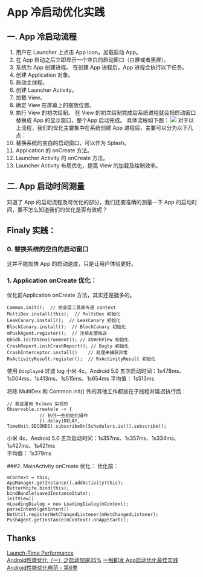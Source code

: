 # App 冷启动优化实践
## 一. App 冷启动流程
1. 用户在 Launcher 上点击 App Icon，加载启动 App。
2. 在 App 启动之后立即显示一个空白的启动窗口（白屏或者黑屏）。
3. 系统为 App 创建进程。
在创建 App 进程后，App 进程会执行以下任务。
1. 创建 Application 对象。
2. 启动主线程。
3. 创建 Launcher Activity。
4. 加载 View。
5. 确定 View 在屏幕上的摆放位置。
6. 执行 View 的初次绘制。
在 View 的初次绘制完成后系统进程就会把启动窗口替换成 App 的显示窗口，整个App 启动完成。
具体流程如下图：
![](http://obe5pxv6t.bkt.clouddn.com/launch_time_start_process.png)
对于以上流程，我们的优化主要集中在系统创建 App 进程后，主要可以分为以下几点：
1. 替换系统的空白的启动窗口，可以作为 Splash。
2. Application 的 onCreate 方法。
3. Launcher Activity 的 onCreate 方法。
4. Launcher Activity 布局优化，提高 View 的加载及绘制效率。


## 二. App 启动时间测量
知道了 App 的启动流程及可优化的部分，我们还要准确的测量一下 App 的启动时间，要不怎么知道我们的优化是否有效呢？   


## Finaly 实践：
### 0. 替换系统的空白的启动窗口
这并不能加快 App 的启动速度，只是让用户体验更好。
### 1. Application onCreate 优化：
优化前Application onCreate 方法，其实还是挺多的。   
```
Common.init();  // 给底层工具库传递 context
MultiDex.install(this);  // MultiDex 初始化
LeakCanary.install();  // LeakCanary 初始化
BlockCanary.install();  // BlockCanary 初始化
mPushAgent.register();  // 注册友盟推送
QbSdk.initX5Environment(); // X5WebView 初始化
CrashReport.initCrashReport(); // Bugly 初始化
CrashInterceptor.install()    // 处理未捕获异常
RxActivityResult.register();  // RxActivityResult 初始化
```
使用 `Displayed` 过滤 log
小米 4c，Android 5.0 五次启动时间：1s478ms、1s504ms、1s413ms、1s515ms、1s654ms
平均值： 1s513ms       

将除 MultiDex 和 Common.init() 外的其他工作都放在子线程并延迟执行后：
```
// 我这里用 RxJava 实现的
Observable.create(e -> {
            // 执行一些初始化操作
            }).delay(DELAY, TimeUnit.SECONDS).subscribeOn(Schedulers.io()).subscribe();
```
小米 4c，Android 5.0 五次启动时间：1s357ms、1s357ms、1s334ms、1s427ms、1s421ms   
平均值： 1s379ms       

###2. MainActivity onCreate 优化：
优化前：
```
mContext = this;
AppManager.getInstance().addActivity(this);
ButterKnife.bind(this);
bindBundle(savedInstanceState);
initView()
mLoadingDialog = new LoadingDialog(mContext);
parseIntent(getIntent()
NetUtil.registerNetChangedListener(mNetChangedListener);
PushAgent.getInstance(mContext).onAppStart();
```


## Thanks
[Launch-Time Performance](https://developer.android.google.cn/topic/performance/launch-time.html)   
[Android性能优化（一）之启动加速35%](http://www.jianshu.com/p/f5514b1a826c)
[一触即发 App启动优化最佳实践](http://www.jianshu.com/p/672d9bbbf684)
[Android性能优化典范 - 第6季](http://hukai.me/android-performance-patterns-season-6/)

